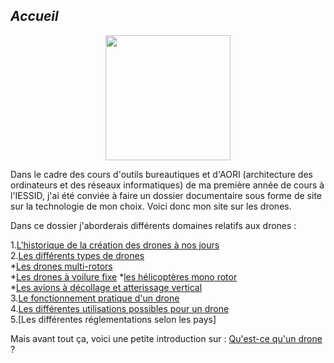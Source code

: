 ## ***Accueil***

<div style="text-align:center"><img src="https://images-na.ssl-images-amazon.com/images/I/51SIhgH8B2L._AC_SL1000_.jpg" height="200"></div>

Dans le cadre des cours d'outils bureautiques et d'AORI (architecture des ordinateurs et des réseaux informatiques) de ma première année de cours à l'IESSID, j'ai été conviée à faire un dossier documentaire sous forme de site sur la technologie de mon choix. Voici donc mon site sur les drones.

Dans ce dossier j'aborderais différents domaines relatifs aux drones :


1.[L'historique de la création des drones à nos jours](historique.md)  
2.[Les différents types de drones](cm.md)  
 *[Les drones multi-rotors](multir.md)   
 *[Les drones à voilure fixe](voilfix.md) 
 *[les hélicoptères mono rotor](hmr.md)  
 *[Les avions à décollage et atterissage vertical](adav.md)  
3.[Le fonctionnement pratique d'un drone](fonct.md)  
4.[Les différentes utilisations possibles pour un drone](uti.md)  
5.[Les différentes réglementations selon les pays]  

Mais avant tout ça, voici une petite introduction sur : [Qu'est-ce qu'un drone](intro.md) ?

